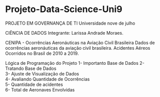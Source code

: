 # Projeto-Data-Science-Uni9

PROJETO EM GOVERNANÇA DE TI 
Universidade nove de julho 

CIÊNCIA DE DADOS Integrante: Larissa Andrade Moraes. 

CENIPA - Ocorrências Aeronáuticas na Aviação Civil Brasileira Dados de ocorrências aeronáuticas da aviação civil brasileira.  Acidentes Aéreos Ocorridos no Brasil de 2010 a 2019.  

Lógica de Programação do Projeto 
1- Importanto Base de Dados 
2- Tratando Base de Dados  
3- Ajuste de Visualização de Dados  
4- Avaliando Quantidade de Ocorrências  
5- Quantidade de acidentes  
6- Total de Aeronaves Envolvidas 


